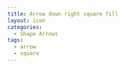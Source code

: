```yaml
---
title: Arrow down right square fill
layout: icon
categories:
  - Shape Arrows
tags:
  - arrow
  - square
---
```

